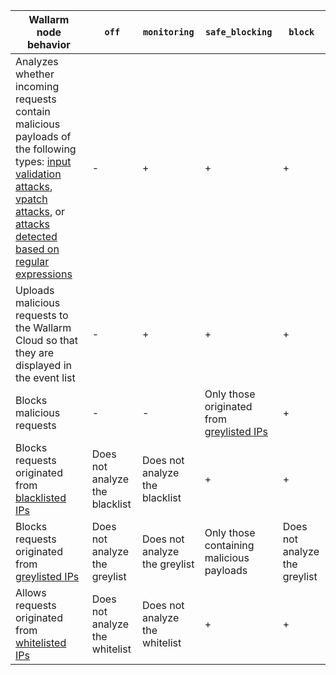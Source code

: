 | Wallarm node behavior | `off` | `monitoring` | `safe_blocking` |`block` |
| -------- | - | - | - | -|
| Analyzes whether incoming requests contain malicious payloads of the following types: [input validation attacks](../about-wallarm-waf/protecting-against-attacks.md#input-validation-attacks), [vpatch attacks](../user-guides/rules/vpatch-rule.md), or [attacks detected based on regular expressions](../user-guides/rules/regex-rule.md) | - | + | + | + |
| Uploads malicious requests to the Wallarm Cloud so that they are displayed in the event list | - | + | + | + |
| Blocks malicious requests | - | - | Only those originated from [greylisted IPs](../user-guides/ip-lists/greylist.md) | + |
| Blocks requests originated from [blacklisted IPs](../user-guides/ip-lists/blacklist.md) | Does not analyze the blacklist | Does not analyze the blacklist | + | + |
| Blocks requests originated from [greylisted IPs](../user-guides/ip-lists/greylist.md) | Does not analyze the greylist | Does not analyze the greylist | Only those containing malicious payloads | Does not analyze the greylist |
| Allows requests originated from [whitelisted IPs](../user-guides/ip-lists/whitelist.md) | Does not analyze the whitelist | Does not analyze the whitelist | + | + |
